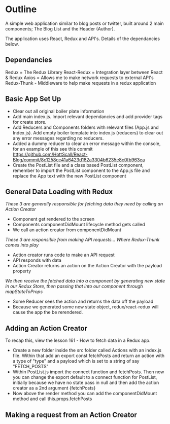 <h1 align="centre">Outline</h1>

A simple web application similar to blog posts or twitter, built around 2 main components; The Blog List and the Header (Author).

The application uses React, Redux and API's. Details of the dependancies below.

<h2 align="centre">Dependancies</h2>

Redux = The Redux Library
React-Redux = Integration layer between React & Redux
Axios = Allows me to make network requests to external API's
Redux-Thunk - Middleware to help make requests in a redux application

<h2 align="centre"> Basic App Set Up </h2>

- Clear out all original boiler plate information
- Add main index.js. Import relevant dependancies and add provider tags for create store.
- Add Reducers and Components folders with relevant files (App.js and Index.js). Add empty boiler template into index.js (reducers) to clear out any error messages regarding no reducers.
- Added a dummy reducer to clear an error message within the console, for an example of this see this commit https://github.com/HottScall/React-Blog/commit/8c1258cc41a6423d182a3304b6235e8c0fb963ea
- Create the PostList file and a class based PostList component, remember to import the PostList component to the App.js file and replace the App text with the new PostList component

<h2 align="centre"> General Data Loading with Redux </h2>

_These 3 are generally responsible for fetching data they need by calling an Action Creator_

- Component get rendered to the screen
- Components componentDidMount lifecycle method gets called
- We call an action creator from componentDidMount

_These 3 are responsible from making API requests... Where Redux-Thunk comes into play_

- Action creator runs code to make an API request
- API responds with data
- Action Creator returns an action on the Action Creator with the payload property

_We then receive the fetched data into a component by generating new state in our Redux Store, then passing that into our component through mapStateToProps_

- Some Reducer sees the action and returns the data off the payload
- Because we generated some new state object, redux/react-redux will cause the app the be rerendered.

<h2 align="centre"> Adding an Action Creator </h2>

To recap this, view the lesson 161 - How to fetch data in a Redux app.

- Create a new folder inside the src folder called Actions with an index.js file. Within that add an export const fetchPosts and return an action with a type of "type" and a payload which is set to a string of say "FETCH_POSTS"
- Within PostList.js import the connect function and fetchPosts. Then now you can change the export default to a connect function for PostList, initially because we have no state pass in null and then add the action creator as a 2nd argument {fetchPosts}
- Now above the render method you can add the componentDidMount method and call this.props.fetchPosts

<h2 align="centre"> Making a request from an Action Creator</h2>
